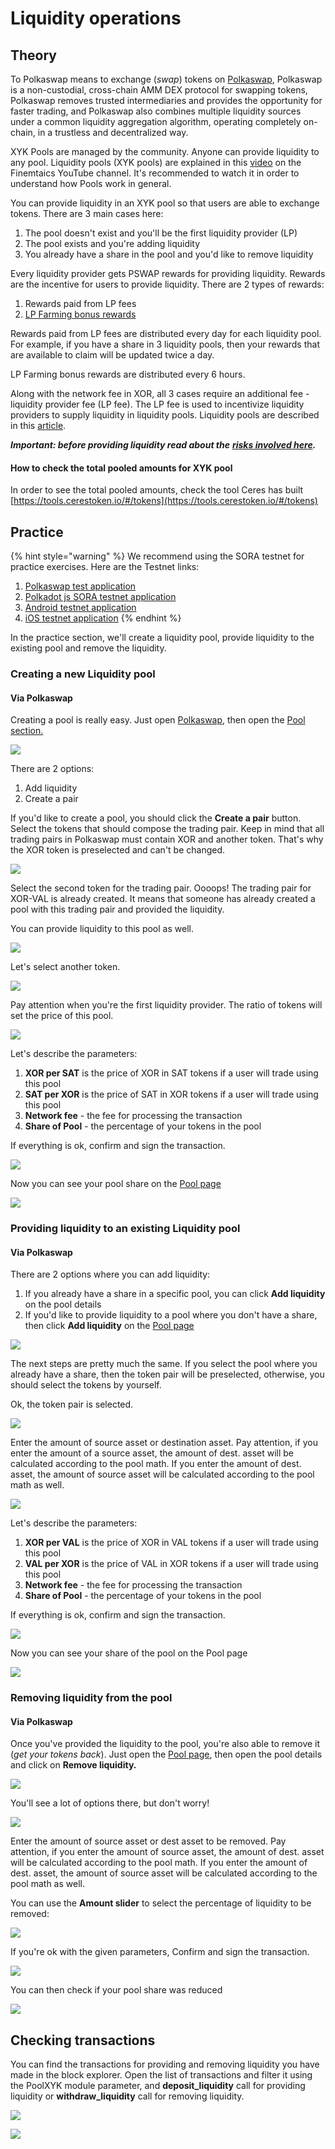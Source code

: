 # Liquidity operations

## Theory

To Polkaswap means to exchange (_swap_) tokens on [Polkaswap](https://polkaswap.io/), Polkaswap is a non-custodial, cross-chain AMM DEX protocol for swapping tokens, Polkaswap removes trusted intermediaries and provides the opportunity for faster trading, and Polkaswap also combines multiple liquidity sources under a common liquidity aggregation algorithm, operating completely on-chain, in a trustless and decentralized way.

XYK Pools are managed by the community. Anyone can provide liquidity to any pool. Liquidity pools (XYK pools) are explained in this [video](https://www.youtube.com/watch?v=cizLhxSKrAc) on the Finemtaics YouTube channel. It's recommended to watch it in order to understand how Pools work in general.

You can provide liquidity in an XYK pool so that users are able to exchange tokens. There are 3 main cases here:

1. The pool doesn't exist and you'll be the first liquidity provider (LP)
2. The pool exists and you're adding liquidity
3. You already have a share in the pool and you'd like to remove liquidity

Every liquidity provider gets PSWAP rewards for providing liquidity. Rewards are the incentive for users to provide liquidity. There are 2 types of rewards:

1. Rewards paid from LP fees
2. [LP Farming bonus rewards](https://medium.com/polkaswap/pswap-rewards-1-polkaswap-liquidity-reward-farming-3e045d71509)

Rewards paid from LP fees are distributed every day for each liquidity pool. For example, if you have a share in 3 liquidity pools, then your rewards that are available to claim will be updated twice a day.

LP Farming bonus rewards are distributed every 6 hours.

Along with the network fee in XOR, all 3 cases require an additional fee - liquidity provider fee (LP fee). The LP fee is used to incentivize liquidity providers to supply liquidity in liquidity pools. Liquidity pools are described in this [article](https://medium.com/polkaswap/polkaswap-pools-48b726cf3a71).

_**Important: before providing liquidity read about the**_ [_**risks involved here**_](https://wiki.sora.org/polkaswap/polkaswap-faq#what-are-the-risks-of-providing-liquidity-to-polkaswap)_**.**_

#### How to check **the total** pooled amounts for XYK pool

In order to see the total pooled amounts, check the tool Ceres has built [https://tools.cerestoken.io/#/tokens](https://tools.cerestoken.io/#/tokens)

## Practice

{% hint style="warning" %}
We recommend using the SORA testnet for practice exercises. Here are the Testnet links:

1. [Polkaswap test application](https://test.polkaswap.io/)
2. [Polkadot js SORA testnet application](https://polkadot.js.org/apps/?rpc=wss%3A%2F%2Fws.stage.sora2.soramitsu.co.jp#/explorer)
3. [Android testnet application](https://play.google.com/store/apps/details?id=jp.co.soramitsu.sora.communitytesting\&hl=en\&gl=US)
4. [iOS testnet application](https://testflight.apple.com/join/670hF438)
{% endhint %}

In the practice section, we'll create a liquidity pool, provide liquidity to the existing pool and remove the liquidity.

### Creating a new Liquidity pool

#### Via Polkaswap

Creating a pool is really easy. Just open [Polkaswap](https://polkaswap.io), then open the [Pool section.](https://polkaswap.io/#/pool/)

![](<../../.gitbook/assets/Untitled (7) (5).png>)

There are 2 options:

1. Add liquidity
2. Create a pair

If you'd like to create a pool, you should click the **Create a pair** button. Select the tokens that should compose the trading pair. Keep in mind that all trading pairs in Polkaswap must contain XOR and another token. That's why the XOR token is preselected and can't be changed.

![](<../../.gitbook/assets/Untitled (17).png>)

Select the second token for the trading pair. Oooops! The trading pair for XOR-VAL is already created. It means that someone has already created a pool with this trading pair and provided the liquidity.

You can provide liquidity to this pool as well.

![](<../../.gitbook/assets/Untitled (1) (14).png>)

Let's select another token.

![](<../../.gitbook/assets/Untitled (2) (10).png>)

Pay attention when you're the first liquidity provider. The ratio of tokens will set the price of this pool.

![](<../../.gitbook/assets/Untitled (3) (9).png>)

Let's describe the parameters:

1. **XOR per SAT** is the price of XOR in SAT tokens if a user will trade using this pool
2. **SAT per XOR** is the price of SAT in XOR tokens if a user will trade using this pool
3. **Network fee** - the fee for processing the transaction
4. **Share of Pool** - the percentage of your tokens in the pool

If everything is ok, confirm and sign the transaction.

![](<../../.gitbook/assets/Untitled (4) (7).png>)

Now you can see your pool share on the [Pool page](https://polkaswap.io/#/pool/)

![](<../../.gitbook/assets/Untitled (5) (8).png>)

### Providing liquidity to an existing Liquidity pool

#### Via Polkaswap

There are 2 options where you can add liquidity:

1. If you already have a share in a specific pool, you can click **Add liquidity** on the pool details
2. If you'd like to provide liquidity to a pool where you don't have a share, then click **Add liquidity** on the [Pool page](https://polkaswap.io/#/pool/)

![](<../../.gitbook/assets/Untitled (6) (2).png>)

The next steps are pretty much the same. If you select the pool where you already have a share, then the token pair will be preselected, otherwise, you should select the tokens by yourself.

Ok, the token pair is selected.

![](<../../.gitbook/assets/Untitled (8) (1).png>)

Enter the amount of source asset or destination asset. Pay attention, if you enter the amount of a source asset, the amount of dest. asset will be calculated according to the pool math. If you enter the amount of dest. asset, the amount of source asset will be calculated according to the pool math as well.

![](<../../.gitbook/assets/Untitled (9).png>)

Let's describe the parameters:

1. **XOR per VAL** is the price of XOR in VAL tokens if a user will trade using this pool
2. **VAL per XOR** is the price of VAL in XOR tokens if a user will trade using this pool
3. **Network fee** - the fee for processing the transaction
4. **Share of Pool** - the percentage of your tokens in the pool

If everything is ok, confirm and sign the transaction.

![](<../../.gitbook/assets/Untitled (10).png>)

Now you can see your share of the pool on the Pool page

![](<../../.gitbook/assets/Untitled (11) (1).png>)

### Removing liquidity from the pool

#### Via Polkaswap

Once you've provided the liquidity to the pool, you're also able to remove it (_get your tokens back_). Just open the [Pool page](https://polkaswap.io/#/pool/), then open the pool details and click on **Remove liquidity.**

![](<../../.gitbook/assets/Untitled (12) (3).png>)

You'll see a lot of options there, but don't worry!

![](<../../.gitbook/assets/Untitled (13) (3).png>)

Enter the amount of source asset or dest asset to be removed. Pay attention, if you enter the amount of source asset, the amount of dest. asset will be calculated according to the pool math. If you enter the amount of dest. asset, the amount of source asset will be calculated according to the pool math as well.

You can use the **Amount slider** to select the percentage of liquidity to be removed:

![](../../.gitbook/assets/remove-liquidity.gif)

If you're ok with the given parameters, Confirm and sign the transaction.

![](<../../.gitbook/assets/Untitled (14) (3).png>)

You can then check if your pool share was reduced

![](<../../.gitbook/assets/Untitled (15) (2).png>)

## Checking transactions

You can find the transactions for providing and removing liquidity you have made in the block explorer. Open the list of transactions and filter it using the PoolXYK module parameter, and **deposit\_liquidity** call for providing liquidity or **withdraw\_liquidity** call for removing liquidity.

![](<../../.gitbook/assets/Untitled (16) (2).png>)

![](<../../.gitbook/assets/Untitled (17) (1).png>)





